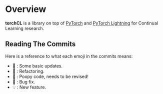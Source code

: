 # Overview
**torchCL** is a library on top of [PyTorch](https://pytorch.org) and [PyTorch Lightning](https://www.pytorchlightning.ai/) for Continual Learning research.


## Reading The Commits
Here is a reference to what each emoji in the commits means:

* 📎 : Some basic updates.
* 💄 : Refactoring.
* 💩 : Poopy code, needs to be revised!
* 🦠 : Bug fix.
* 💡 : New feature.
